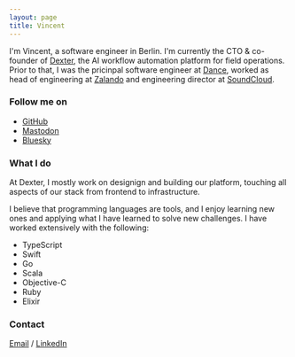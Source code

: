 ```yaml
---
layout: page
title: Vincent
---
```


I'm Vincent, a software engineer in Berlin. I'm currently the CTO & co-founder of [Dexter](https://getdexter.co), the AI workflow automation platform for field operations. Prior to that, I was the pricinpal software engineer at [Dance](https://dance.co), worked as head of engineering at [Zalando](https://zalando.de) and engineering director at [SoundCloud](https://soundcloud.com).

### Follow me on

- [GitHub](http://github.com/garriguv)
- <a rel="me" href="https://hachyderm.io/@garriguv">Mastodon</a>
- [Bluesky](https://bsky.app/profile/garriguv.bsky.social)

### What I do

At Dexter, I mostly work on designign and building our platform, touching all aspects of our stack from frontend to infrastructure.

I believe that programming languages are tools, and I enjoy learning new ones and applying what I have learned to solve new challenges. I have worked extensively with the following:

- TypeScript
- Swift
- Go
- Scala
- Objective-C
- Ruby
- Elixir

### Contact

[Email](mailto:hello@garriguv.io) / [LinkedIn](https://de.linkedin.com/in/garriguv)
